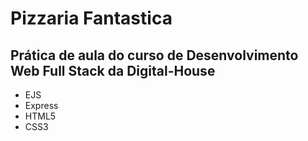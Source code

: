 # Pizzaria Fantastica

## Prática de aula do curso de Desenvolvimento Web Full Stack da Digital-House

* EJS
* Express
* HTML5 
* CSS3

